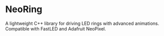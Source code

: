 # NeoRing
A lightweight C++ library for driving LED rings with advanced animations. Compatible with FastLED and Adafruit NeoPixel.
